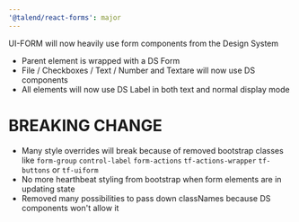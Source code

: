 ```yaml
---
'@talend/react-forms': major
---
```


UI-FORM will now heavily use form components from the Design System
- Parent element is wrapped with a DS Form
- File / Checkboxes / Text / Number and Textare will now use DS components
- All elements will now use DS Label in both text and normal display mode

# BREAKING CHANGE
- Many style overrides will break because of removed bootstrap classes like `form-group` `control-label` `form-actions` `tf-actions-wrapper` `tf-buttons` or `tf-uiform`
- No more hearthbeat styling from bootstrap when form elements are in updating state
- Removed many possibilities to pass down classNames because DS components won't allow it

